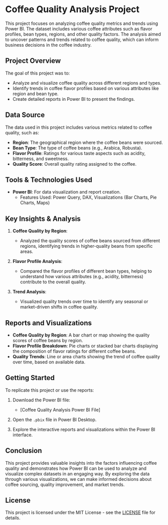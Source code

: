 # Coffee Quality Analysis Project

This project focuses on analyzing coffee quality metrics and trends using Power BI. The dataset includes various coffee attributes such as flavor profiles, bean types, regions, and other quality factors. The analysis aimed to uncover patterns and trends related to coffee quality, which can inform business decisions in the coffee industry.

## Project Overview

The goal of this project was to:
- Analyze and visualize coffee quality across different regions and types.
- Identify trends in coffee flavor profiles based on various attributes like region and bean type.
- Create detailed reports in Power BI to present the findings.

## Data Source

The data used in this project includes various metrics related to coffee quality, such as:
- **Region**: The geographical region where the coffee beans were sourced.
- **Bean Type**: The type of coffee beans (e.g., Arabica, Robusta).
- **Flavor Profile**: Ratings for various taste aspects such as acidity, bitterness, and sweetness.
- **Quality Score**: Overall quality rating assigned to the coffee.

## Tools & Technologies Used

- **Power BI**: For data visualization and report creation.
  - Features Used: Power Query, DAX, Visualizations (Bar Charts, Pie Charts, Maps)
  
## Key Insights & Analysis

1. **Coffee Quality by Region**: 
   - Analyzed the quality scores of coffee beans sourced from different regions, identifying trends in higher-quality beans from specific areas.

2. **Flavor Profile Analysis**: 
   - Compared the flavor profiles of different bean types, helping to understand how various attributes (e.g., acidity, bitterness) contribute to the overall quality.

3. **Trend Analysis**: 
   - Visualized quality trends over time to identify any seasonal or market-driven shifts in coffee quality.

## Reports and Visualizations

- **Coffee Quality by Region**: A bar chart or map showing the quality scores of coffee beans by region.
- **Flavor Profile Breakdown**: Pie charts or stacked bar charts displaying the composition of flavor ratings for different coffee beans.
- **Quality Trends**: Line or area charts showing the trend of coffee quality over time, based on available data.

## Getting Started

To replicate this project or use the reports:
1. Download the Power BI file:
   - [Coffee Quality Analysis Power BI File]

2. Open the `.pbix` file in Power BI Desktop.

3. Explore the interactive reports and visualizations within the Power BI interface.

## Conclusion

This project provides valuable insights into the factors influencing coffee quality and demonstrates how Power BI can be used to analyze and visualize complex datasets in an engaging way. By exploring the data through various visualizations, we can make informed decisions about coffee sourcing, quality improvement, and market trends.

## License

This project is licensed under the MIT License - see the [LICENSE](LICENSE) file for details.
